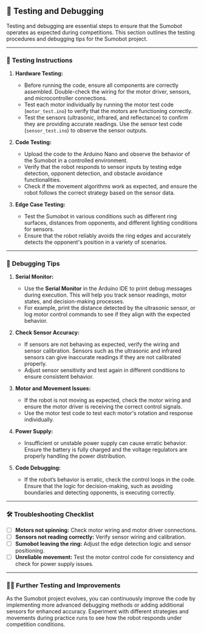 ## 🧪 Testing and Debugging

Testing and debugging are essential steps to ensure that the Sumobot operates as expected during competitions. This section outlines the testing procedures and debugging tips for the Sumobot project.

---

### 🔧 **Testing Instructions**

1. **Hardware Testing:**
   - Before running the code, ensure all components are correctly assembled. Double-check the wiring for the motor driver, sensors, and microcontroller connections.
   - Test each motor individually by running the motor test code (`motor_test.ino`) to verify that the motors are functioning correctly.
   - Test the sensors (ultrasonic, infrared, and reflectance) to confirm they are providing accurate readings. Use the sensor test code (`sensor_test.ino`) to observe the sensor outputs.

2. **Code Testing:**
   - Upload the code to the Arduino Nano and observe the behavior of the Sumobot in a controlled environment.
   - Verify that the robot responds to sensor inputs by testing edge detection, opponent detection, and obstacle avoidance functionalities.
   - Check if the movement algorithms work as expected, and ensure the robot follows the correct strategy based on the sensor data.

3. **Edge Case Testing:**
   - Test the Sumobot in various conditions such as different ring surfaces, distances from opponents, and different lighting conditions for sensors.
   - Ensure that the robot reliably avoids the ring edges and accurately detects the opponent's position in a variety of scenarios.

---

### 🐞 **Debugging Tips**

1. **Serial Monitor:**
   - Use the **Serial Monitor** in the Arduino IDE to print debug messages during execution. This will help you track sensor readings, motor states, and decision-making processes.
   - For example, print the distance detected by the ultrasonic sensor, or log motor control commands to see if they align with the expected behavior.

2. **Check Sensor Accuracy:**
   - If sensors are not behaving as expected, verify the wiring and sensor calibration. Sensors such as the ultrasonic and infrared sensors can give inaccurate readings if they are not calibrated properly.
   - Adjust sensor sensitivity and test again in different conditions to ensure consistent behavior.

3. **Motor and Movement Issues:**
   - If the robot is not moving as expected, check the motor wiring and ensure the motor driver is receiving the correct control signals.
   - Use the motor test code to test each motor's rotation and response individually.

4. **Power Supply:**
   - Insufficient or unstable power supply can cause erratic behavior. Ensure the battery is fully charged and the voltage regulators are properly handling the power distribution.

5. **Code Debugging:**
   - If the robot’s behavior is erratic, check the control loops in the code. Ensure that the logic for decision-making, such as avoiding boundaries and detecting opponents, is executing correctly.

---

### 🛠️ **Troubleshooting Checklist**
- [ ] **Motors not spinning:** Check motor wiring and motor driver connections.
- [ ] **Sensors not reading correctly:** Verify sensor wiring and calibration.
- [ ] **Sumobot leaving the ring:** Adjust the edge detection logic and sensor positioning.
- [ ] **Unreliable movement:** Test the motor control code for consistency and check for power supply issues.

---

### 🧑‍💻 **Further Testing and Improvements**

As the Sumobot project evolves, you can continuously improve the code by implementing more advanced debugging methods or adding additional sensors for enhanced accuracy. Experiment with different strategies and movements during practice runs to see how the robot responds under competition conditions.
